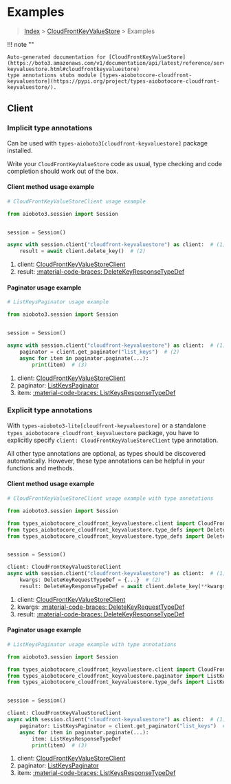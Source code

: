 # Examples

> [Index](../README.md) > [CloudFrontKeyValueStore](./README.md) > Examples

!!! note ""

    Auto-generated documentation for [CloudFrontKeyValueStore](https://boto3.amazonaws.com/v1/documentation/api/latest/reference/services/cloudfront-keyvaluestore.html#cloudfrontkeyvaluestore)
    type annotations stubs module [types-aiobotocore-cloudfront-keyvaluestore](https://pypi.org/project/types-aiobotocore-cloudfront-keyvaluestore/).

## Client

### Implicit type annotations

Can be used with `types-aioboto3[cloudfront-keyvaluestore]` package installed.

Write your `CloudFrontKeyValueStore` code as usual,
type checking and code completion should work out of the box.



#### Client method usage example

```python
# CloudFrontKeyValueStoreClient usage example

from aioboto3.session import Session


session = Session()

async with session.client("cloudfront-keyvaluestore") as client:  # (1)
    result = await client.delete_key()  # (2)
```

1. client: [CloudFrontKeyValueStoreClient](./client.md)
2. result: [:material-code-braces: DeleteKeyResponseTypeDef](./type_defs.md#deletekeyresponsetypedef)



#### Paginator usage example

```python
# ListKeysPaginator usage example

from aioboto3.session import Session


session = Session()

async with session.client("cloudfront-keyvaluestore") as client:  # (1)
    paginator = client.get_paginator("list_keys")  # (2)
    async for item in paginator.paginate(...):
        print(item)  # (3)
```

1. client: [CloudFrontKeyValueStoreClient](./client.md)
2. paginator: [ListKeysPaginator](./paginators.md#listkeyspaginator)
3. item: [:material-code-braces: ListKeysResponseTypeDef](./type_defs.md#listkeysresponsetypedef)




### Explicit type annotations

With `types-aioboto3-lite[cloudfront-keyvaluestore]`
or a standalone `types_aiobotocore_cloudfront_keyvaluestore` package, you have to explicitly specify
`client: CloudFrontKeyValueStoreClient` type annotation.

All other type annotations are optional, as types should be discovered automatically.
However, these type annotations can be helpful in your functions and methods.


#### Client method usage example

```python
# CloudFrontKeyValueStoreClient usage example with type annotations

from aioboto3.session import Session

from types_aiobotocore_cloudfront_keyvaluestore.client import CloudFrontKeyValueStoreClient
from types_aiobotocore_cloudfront_keyvaluestore.type_defs import DeleteKeyResponseTypeDef
from types_aiobotocore_cloudfront_keyvaluestore.type_defs import DeleteKeyRequestTypeDef


session = Session()

client: CloudFrontKeyValueStoreClient
async with session.client("cloudfront-keyvaluestore") as client:  # (1)
    kwargs: DeleteKeyRequestTypeDef = {...}  # (2)
    result: DeleteKeyResponseTypeDef = await client.delete_key(**kwargs)  # (3)
```

1. client: [CloudFrontKeyValueStoreClient](./client.md)
2. kwargs: [:material-code-braces: DeleteKeyRequestTypeDef](./type_defs.md#deletekeyrequesttypedef)
3. result: [:material-code-braces: DeleteKeyResponseTypeDef](./type_defs.md#deletekeyresponsetypedef)



#### Paginator usage example

```python
# ListKeysPaginator usage example with type annotations

from aioboto3.session import Session

from types_aiobotocore_cloudfront_keyvaluestore.client import CloudFrontKeyValueStoreClient
from types_aiobotocore_cloudfront_keyvaluestore.paginator import ListKeysPaginator
from types_aiobotocore_cloudfront_keyvaluestore.type_defs import ListKeysResponseTypeDef


session = Session()

client: CloudFrontKeyValueStoreClient
async with session.client("cloudfront-keyvaluestore") as client:  # (1)
    paginator: ListKeysPaginator = client.get_paginator("list_keys")  # (2)
    async for item in paginator.paginate(...):
        item: ListKeysResponseTypeDef
        print(item)  # (3)
```

1. client: [CloudFrontKeyValueStoreClient](./client.md)
2. paginator: [ListKeysPaginator](./paginators.md#listkeyspaginator)
3. item: [:material-code-braces: ListKeysResponseTypeDef](./type_defs.md#listkeysresponsetypedef)




